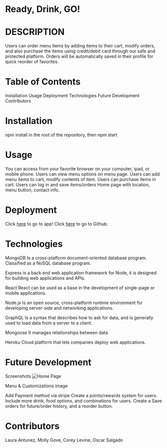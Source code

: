 # Ready, Drink, GO!

# DESCRIPTION

Users can order menu items by adding items to their cart, modify orders, and also purchase the items using credit/debit card through our safe and protected platform. Orders will be automatically saved in their profile for quick reorder of favorites.

# Table of Contents

Installation
Usage
Deployment
Technologies
Future Development
Contributors

# Installation

npm install in the root of the repository, then npm start

# Usage

You can access from your favorite browser on your computer, ipad, or mobile phone. Users can view menu options on menu page. Users can add menu items to cart, modify contents of item. Users can purchase items in cart. Users can log in and save items/orders Home page with location, menu button, contact info.

# Deployment

Click [here](https://github.com/coreylevine2000/Project-3-TBD) to go to app! 
Click [here](https://github.com/coreylevine2000/Project-3-TBD) to go to Github.   

# Technologies

MongoDB
Is a cross-platform document-oriented database program. Classified as a NoSQL database program.

Express
is a back end web application framework for Node, it is designed for building web applications and APIs.

React
React can be used as a base in the development of single-page or mobile applications.

Node.js
Is an open source, cross-platform runtime environment for developing server-side and networking applications.

GraphQL
Is a syntax that describes how to ask for data, and is generally used to load data from a server to a client.

Mongoose
It manages relationships between data

Heroku
Cloud platform that lets companies deploy web applications.

# Future Development

Screenshots
![Home Page](/client/src/images/temp-home-page.jng?raw=true "Home Page")


Menu & Customizations image


Add Payment method via stripe
Create a points/rewards system for users.
Include more drink, food options, and combinations for users.
Create a Save orders for future/order history, and a reorder button.

# Contributors

Laura Antunez, Molly Gove, Corey Levine, Oscar Salgado
